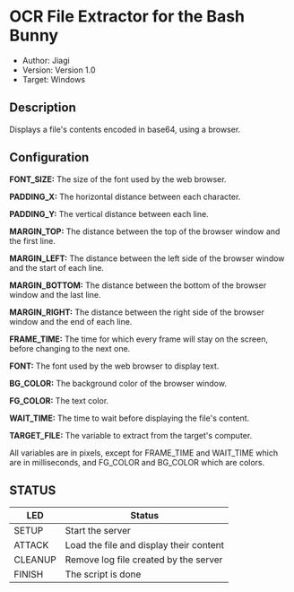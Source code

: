 # OCR File Extractor for the Bash Bunny

* Author: Jiagi
* Version: Version 1.0
* Target: Windows

## Description

Displays a file's contents encoded in base64, using a browser.

## Configuration

**FONT_SIZE:** The size of the font used by the web browser.

**PADDING_X:** The horizontal distance between each character.

**PADDING_Y:** The vertical distance between each line.

**MARGIN_TOP:** The distance between the top of the browser window and the first line.

**MARGIN_LEFT:** The distance between the left side of the browser window and the start of each line.

**MARGIN_BOTTOM:** The distance between the bottom of the browser window and the last line.

**MARGIN_RIGHT:** The distance between the right side of the browser window and the end of each line.

**FRAME_TIME:** The time for which every frame will stay on the screen, before changing to the next one.

**FONT:** The font used by the web browser to display text.

**BG_COLOR:** The background color of the browser window.

**FG_COLOR:** The text color.

**WAIT_TIME:** The time to wait before displaying the file's content.

**TARGET_FILE:** The variable to extract from the target's computer.

All variables are in pixels, except for FRAME_TIME and WAIT_TIME which are in milliseconds, and FG_COLOR and BG_COLOR which are colors.

## STATUS

| LED                | Status                                       |
| ------------------ | -------------------------------------------- |
| SETUP              | Start the server                             |
| ATTACK             | Load the file and display their content      |
| CLEANUP            | Remove log file created by the server        |
| FINISH             | The script is done                           |
